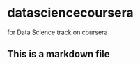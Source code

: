 datasciencecoursera
===================

for Data Science track on coursera

## This is a markdown file
